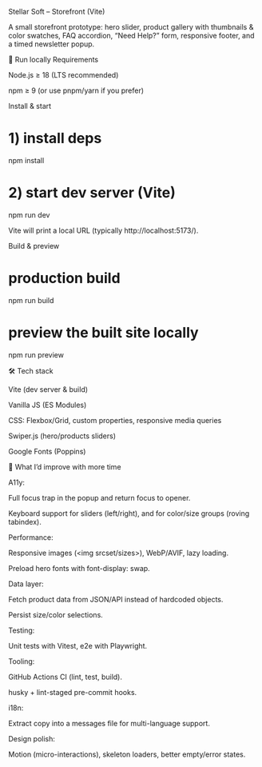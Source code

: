 Stellar Soft – Storefront (Vite)

A small storefront prototype: hero slider, product gallery with thumbnails & color swatches, FAQ accordion, “Need Help?” form, responsive footer, and a timed newsletter popup.

🚀 Run locally
Requirements

Node.js ≥ 18 (LTS recommended)

npm ≥ 9 (or use pnpm/yarn if you prefer)

Install & start
# 1) install deps
npm install

# 2) start dev server (Vite)
npm run dev


Vite will print a local URL (typically http://localhost:5173/).

Build & preview
# production build
npm run build

# preview the built site locally
npm run preview


🛠️ Tech stack

Vite (dev server & build)

Vanilla JS (ES Modules)

CSS: Flexbox/Grid, custom properties, responsive media queries

Swiper.js (hero/products sliders)

Google Fonts (Poppins)


🧪 What I’d improve with more time

A11y:

Full focus trap in the popup and return focus to opener.

Keyboard support for sliders (left/right), and for color/size groups (roving tabindex).

Performance:

Responsive images (<img srcset/sizes>), WebP/AVIF, lazy loading.

Preload hero fonts with font-display: swap.

Data layer:

Fetch product data from JSON/API instead of hardcoded objects.

Persist size/color selections.

Testing:

Unit tests with Vitest, e2e with Playwright.

Tooling:

GitHub Actions CI (lint, test, build).

husky + lint-staged pre-commit hooks.

i18n:

Extract copy into a messages file for multi-language support.

Design polish:

Motion (micro-interactions), skeleton loaders, better empty/error states.